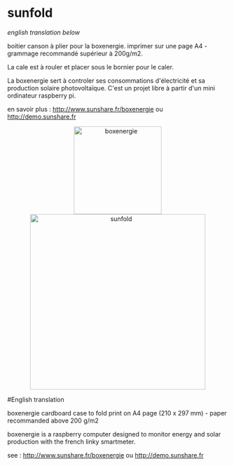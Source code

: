 # sunfold
<i>english translation below</i>

boitier canson à plier pour la boxenergie.
imprimer sur une page A4 - grammage recommandé supérieur à 200g/m2.

La cale est à rouler et placer sous le bornier pour le caler.

La boxenergie sert à controler ses consommations d'électricité et sa production solaire photovoltaïque. C'est un projet libre à partir d'un mini ordinateur raspberry pi.

en savoir plus : http://www.sunshare.fr/boxenergie  ou http://demo.sunshare.fr

<p align="center"> 
<img width="200" alt="boxenergie" src="https://user-images.githubusercontent.com/49123814/76684213-2c782980-660a-11ea-97b8-74543207cc1b.png">
<img width="400" alt="sunfold" src="https://user-images.githubusercontent.com/49123814/76684298-0f902600-660b-11ea-822c-b30f61594cdc.png"> 
</p>


#English translation

boxenergie cardboard case to fold
print on A4 page (210 x 297 mm) - paper recommanded above 200 g/m2

boxenergie is a raspberry computer designed to monitor energy and solar production with the french linky smartmeter.

see : http://www.sunshare.fr/boxenergie  ou http://demo.sunshare.fr
